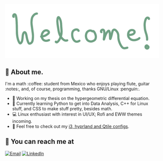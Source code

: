 <p align="center">
  <img src="greet.png" />
</p>

<!--- <p align="center"; style=font-size=20px>
  안녕!
</p> --->

## 🤔 About me.
<div align="left">
  <p>
    I'm a math :coffee: student from Mexico who enjoys playing flute, guitar :notes:, and, of course, programming, thanks GNU/Linux :penguin:.
  </p>
</div>
<ul>
<li>🔭 Working on my thesis on the hypergeometric differential equation.</li>
<li>🌱 Currently learning Python to get into Data Analysis, C++ for Linux stuff, and CSS to make stuff pretty, besides math.</li>
<li>💻 Linux enthusiast with interest in UI/UX; Rofi and EWW themes incoming.</li>
<li>🐧 Feel free to check out my <a href="https://github.com/celepharn/Linux-dotfiles">i3, hyprland and Qtile configs</a>.</li>
</ul>

## 👋 You can reach me at
[![Email](https://img.shields.io/badge/Email-f1f1f1?style=for-the-badge&logo=gmail&logoColor=0f111a)](mailto:celephrn@hotmail.com)
[![LinkedIn](https://img.shields.io/badge/LinkedIn-0077B5?style=for-the-badge&logo=linkedin&logoColor=white)](https://www.linkedin.com/in/emiliano-samario-8515a2283/)
